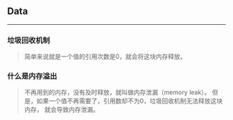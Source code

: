 ## Data
---

### 垃圾回收机制

> 简单来说就是一个值的引用次数是0，就会将这块内存释放。

### 什么是内存溢出

> 不再用到的内存，没有及时释放，就叫做内存泄漏（memory leak）。
但是，如果一个值不再需要了，引用数却不为0，垃圾回收机制无法释放这块内存，
就会导致内存泄漏。

